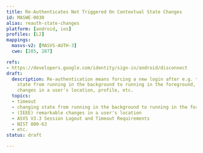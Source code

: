 ```yaml
---
title: Re-Authenticates Not Triggered On Contextual State Changes
id: MASWE-0030
alias: reauth-state-changes
platform: [android, ios]
profiles: [L2]
mappings:
  masvs-v2: [MASVS-AUTH-3]
  cwe: [285, 287]

refs:
- https://developers.google.com/identity/sign-in/android/disconnect
draft:
  description: Re-authentication means forcing a new login after e.g. timeout, changing
    state from running in the background to running in the foreground, remarkable
    changes in a user's location, profile, etc.
  topics:
  - timeout
  - changing state from running in the background to running in the foreground
  - (IEEE) remarkable changes in a user's location
  - ASVS V3.3 Session Logout and Timeout Requirements
  - NIST 800-63
  - etc.
status: draft

---
```


